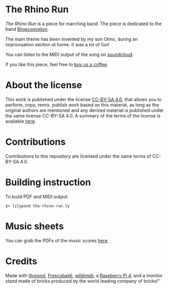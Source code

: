# The Rhino Run

*The Rhino Run* is a piece for marching band. The piece is dedicated
to the band [Blowcomotion](https://blowcomotion.org/).

The main theme has been invented by my son Olmo, during an
improvisation section at home. It was a lot of fun!

You can listen to the MIDI output of the song on
[soundcloud](https://soundcloud.com/francesco-petrogalli/the-rhino-run).

If you like this piece, feel free to [buy us a
coffee](https://ko-fi.com/tubafranz).

# About the license

This work is published under the license [CC-BY-SA
4.0](https://creativecommons.org/licenses/by-sa/4.0/), that allows you
to perform, copy, remix, publish work based on this material, as long
as the original authors are mentioned and any derived material is
published under the same license CC-BY-SA 4.0. A summary of the terms
of the license is available
[here](https://creativecommons.org/licenses/by-sa/4.0/).

# Contributions

Contributions to this repository are licensed under the same terms of
CC-BY-SA 4.0.

# Building instruction

To build PDF and MIDI output:

```
$> lilypond the-rhino-run.ly
```

# Music sheets

You can grab the PDFs of the music scores
[here](https://github.com/fpetrogalli/trr/releases/latest).

# Credits

Made with [lilypond](http://lilypond.org/),
[Frescobaldi](https://www.frescobaldi.org),
[wildimidi](https://github.com/Mindwerks/wildmidi), a [Raspberry Pi
4](https://www.raspberrypi.org/), and a monitor stand made of bricks
produced by the world leading company of bricks!"